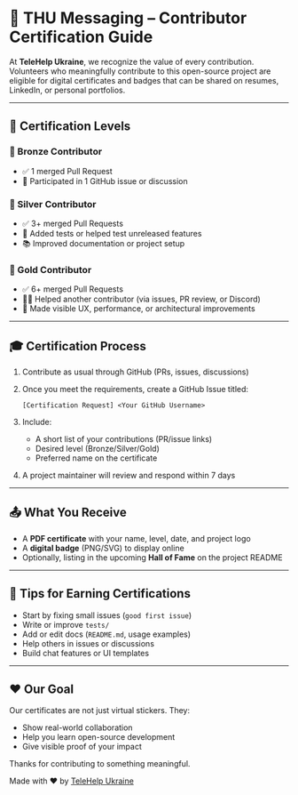 
# 🏅 THU Messaging – Contributor Certification Guide

At **TeleHelp Ukraine**, we recognize the value of every contribution. Volunteers who meaningfully contribute to this open-source project are eligible for digital certificates and badges that can be shared on resumes, LinkedIn, or personal portfolios.

---

## 🧾 Certification Levels

### 🥉 Bronze Contributor
- ✅ 1 merged Pull Request
- 💬 Participated in 1 GitHub issue or discussion

### 🥈 Silver Contributor
- ✅ 3+ merged Pull Requests
- 🧪 Added tests or helped test unreleased features
- 📚 Improved documentation or project setup

### 🥇 Gold Contributor
- ✅ 6+ merged Pull Requests
- 🧑‍🏫 Helped another contributor (via issues, PR review, or Discord)
- 🎨 Made visible UX, performance, or architectural improvements

---

## 🎓 Certification Process

1. Contribute as usual through GitHub (PRs, issues, discussions)
2. Once you meet the requirements, create a GitHub Issue titled:
   ```
   [Certification Request] <Your GitHub Username>
   ```
3. Include:
   - A short list of your contributions (PR/issue links)
   - Desired level (Bronze/Silver/Gold)
   - Preferred name on the certificate

4. A project maintainer will review and respond within 7 days

---

## 📤 What You Receive

- A **PDF certificate** with your name, level, date, and project logo
- A **digital badge** (PNG/SVG) to display online
- Optionally, listing in the upcoming **Hall of Fame** on the project README

---

## 🧩 Tips for Earning Certifications

- Start by fixing small issues (`good first issue`)
- Write or improve `tests/`
- Add or edit docs (`README.md`, usage examples)
- Help others in issues or discussions
- Build chat features or UI templates

---

## ❤️ Our Goal

Our certificates are not just virtual stickers. They:
- Show real-world collaboration
- Help you learn open-source development
- Give visible proof of your impact

Thanks for contributing to something meaningful.

Made with ❤️ by [TeleHelp Ukraine](https://telehelpukraine.org/)
